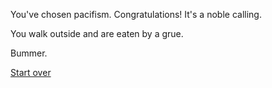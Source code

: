 You've chosen pacifism. Congratulations! It's a noble calling.


You walk outside and are eaten by a grue.

Bummer.

[Start over](start.html)
